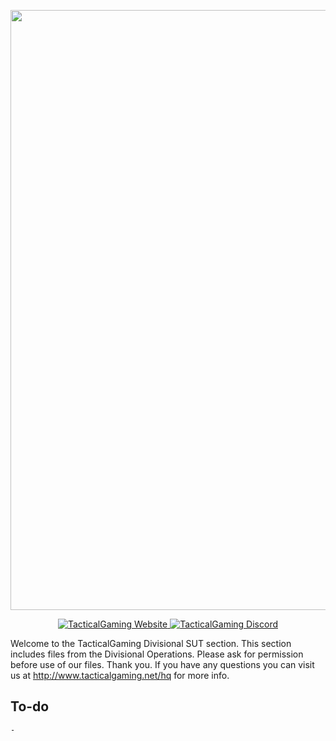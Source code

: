 <p align="center">
  <a href="http://www.tacticalgaming.net/arma">
    <img src="https://units.arma3.com/groups/img/6061/84l8cEeefO.jpg" width="960">
  </a>
</p>

<p align="center">
  <a href="http://www.tacticalgaming.net/hq">
      <img src="https://img.shields.io/website-up-down-green-red/http/shields.io.svg?label=TacticalGaming" alt="TacticalGaming Website">
  </a>
  <a href="https://discord.gg/fny5MwP">
      <img src="https://img.shields.io/discord/194642877501014016.svg" alt="TacticalGaming Discord">
  </a>
</p>

Welcome to the TacticalGaming Divisional SUT section. This section includes files from the Divisional Operations. Please ask for permission before use of our files. Thank you.
If you have any questions you can visit us at http://www.tacticalgaming.net/hq for more info.


## To-do
    -
